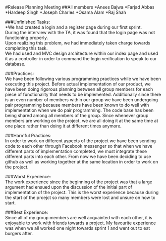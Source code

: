 #Release Planning Meeting
##All members 
*Anees Bajwa
*Farjad Abbas
*Hardeep Singh
*Joseph Charles
*Osama Alam
*Raj Shah

###Unfinished Tasks: <br />
*We had created a login and a register page during our first sprint. <br />
During the interview with the TA, it was found that the login page was not functioning properly. <br />
Upon realizing this problem, we had immediately taken charge towards completing this task. <br />
We had used and MVC design architecture within our index page and used it as a controller in order to command the login verification to speak to our database.<br />

###Practices:<br />
We have been following various programming practices while we have been executing this project. Before actual implementation of our product, we have been doing rigorous planning between all group members for each piece of functionality that needs to be implemented. Additionally since there is an even number of members within our group we have been undergoing pair programming because members have been known to do well with implementation when we do pair programming. The code base has been being shared among all members of the group. Since whenever group members are working on the project, we are all doing it at the same time at one place rather than doing it at different times anymore.

###Harmful Practices:<br />
In order to work on different aspects of the project we have been sending code to each other through Facebook messenger so that when we have different parts of implementation completed, we must integrate these different parts into each other. From now we have been deciding to use github as well as working together at the same location in order to work on the project.

###Worst Experience: <br />
The work experience since the beginning of the project was that a large argument had ensued upon the discussion of the initial part of implementation of the project. This is the worst experience because during the start of the proejct so many members were lost and unsure on how to start. 

###Best Experience: <br/>
Since all of my group members are well acquainted with each other, it is enjoyable to work with friends towards a project. My favourite experience was when we all worked one night towards sprint 1 and went out to eat burgers after. 
 
